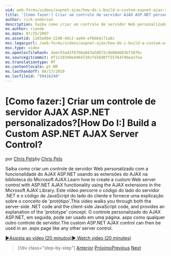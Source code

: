 ```yaml
---
uid: web-forms/videos/aspnet-ajax/how-do-i-build-a-custom-aspnet-ajax-server-control
title: '[Como fazer:] Criar um controle de servidor AJAX ASP.NET personalizados? | Microsoft Docs'
author: rick-anderson
description: Saiba como criar um controle de servidor Web personalizado com a funcionalidade do AJAX ASP.NET usando as extensões do AJAX na biblioteca do Microsoft AJAX. Este vídeo o orienta você...
ms.author: riande
ms.date: 07/25/2007
ms.assetid: 1165e0b4-2240-4dc2-aa94-ef6664c71a8c
msc.legacyurl: /web-forms/videos/aspnet-ajax/how-do-i-build-a-custom-aspnet-ajax-server-control
msc.type: video
ms.openlocfilehash: 4aec93a42f6766a043a5d672c9e084683b71076c
ms.sourcegitcommit: 0f1119340e4464720cfd16d0ff15764746ea1fea
ms.translationtype: MT
ms.contentlocale: pt-BR
ms.lasthandoff: 04/17/2019
ms.locfileid: "59416240"
---
```

# <a name="how-do-i-build-a-custom-aspnet-ajax-server-control"></a><span data-ttu-id="6776c-105">[Como fazer:] Criar um controle de servidor AJAX ASP.NET personalizados?</span><span class="sxs-lookup"><span data-stu-id="6776c-105">[How Do I:] Build a Custom ASP.NET AJAX Server Control?</span></span>

<span data-ttu-id="6776c-106">por [Chris Pels](https://twitter.com/chrispels)</span><span class="sxs-lookup"><span data-stu-id="6776c-106">by [Chris Pels](https://twitter.com/chrispels)</span></span>

<span data-ttu-id="6776c-107">Saiba como criar um controle de servidor Web personalizado com a funcionalidade do AJAX ASP.NET usando as extensões do AJAX na biblioteca do Microsoft AJAX.</span><span class="sxs-lookup"><span data-stu-id="6776c-107">Learn how to create a custom Web server control with ASP.NET AJAX functionality using the AJAX extensions in the Microsoft AJAX Library.</span></span> <span data-ttu-id="6776c-108">Este vídeo percorre o código do lado do servidor .NET e o código de JavaScript do lado do cliente e fornece uma explicação sobre o conceito de 'protótipo'.</span><span class="sxs-lookup"><span data-stu-id="6776c-108">This video walks you through both the server-side .NET code and the client-side JavaScript code, and provides an explanation of the 'prototype' concept.</span></span> <span data-ttu-id="6776c-109">O controle personalizado do AJAX ASP.NET, em seguida, pode ser usado em uma página. aspx como qualquer outro controle de servidor.</span><span class="sxs-lookup"><span data-stu-id="6776c-109">The custom ASP.NET AJAX control can then be used in an .aspx page like any other server control.</span></span>

[<span data-ttu-id="6776c-110">&#9654;Assista ao vídeo (20 minutos)</span><span class="sxs-lookup"><span data-stu-id="6776c-110">&#9654; Watch video (20 minutes)</span></span>](https://channel9.msdn.com/Blogs/ASP-NET-Site-Videos/how-do-i-build-a-custom-aspnet-ajax-server-control)

> [!div class="step-by-step"]
> <span data-ttu-id="6776c-111">[Anterior](how-do-i-debug-aspnet-ajax-applications-using-visual-studio-2005.md)
> [Próximo](how-do-i-use-javascript-to-refresh-an-aspnet-ajax-updatepanel.md)</span><span class="sxs-lookup"><span data-stu-id="6776c-111">[Previous](how-do-i-debug-aspnet-ajax-applications-using-visual-studio-2005.md)
[Next](how-do-i-use-javascript-to-refresh-an-aspnet-ajax-updatepanel.md)</span></span>
